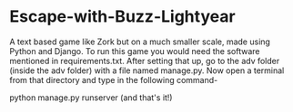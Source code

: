 # Escape-with-Buzz-Lightyear
A text based game like Zork but on a much smaller scale, made using Python and Django. To run this game you would need the software mentioned in requirements.txt.
After setting that up, go to the adv folder (inside the adv folder) with a file named manage.py. Now open a terminal from that directory and type in the following command-


python manage.py runserver (and that's it!)
